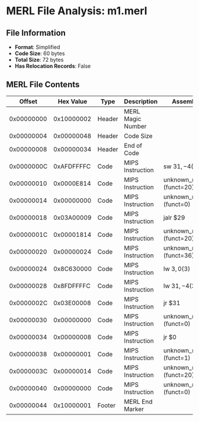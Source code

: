 # MERL File Analysis: m1.merl

## File Information

- **Format**: Simplified
- **Code Size**: 60 bytes
- **Total Size**: 72 bytes
- **Has Relocation Records**: False

## MERL File Contents

| Offset | Hex Value | Type | Description | Assembly |
|--------|-----------|------|-------------|----------|
| 0x00000000 | 0x10000002 | Header | MERL Magic Number |  |
| 0x00000004 | 0x00000048 | Header | Code Size |  |
| 0x00000008 | 0x00000034 | Header | End of Code |  |
| 0x0000000C | 0xAFDFFFFC | Code | MIPS Instruction | sw $31, -4($30) |
| 0x00000010 | 0x0000E814 | Code | MIPS Instruction | unknown_r_type (funct=20) |
| 0x00000014 | 0x00000000 | Code | MIPS Instruction | unknown_r_type (funct=0) |
| 0x00000018 | 0x03A00009 | Code | MIPS Instruction | jalr $29 |
| 0x0000001C | 0x00001814 | Code | MIPS Instruction | unknown_r_type (funct=20) |
| 0x00000020 | 0x00000024 | Code | MIPS Instruction | unknown_r_type (funct=36) |
| 0x00000024 | 0x8C630000 | Code | MIPS Instruction | lw $3, 0($3) |
| 0x00000028 | 0x8FDFFFFC | Code | MIPS Instruction | lw $31, -4($30) |
| 0x0000002C | 0x03E00008 | Code | MIPS Instruction | jr $31 |
| 0x00000030 | 0x00000000 | Code | MIPS Instruction | unknown_r_type (funct=0) |
| 0x00000034 | 0x00000008 | Code | MIPS Instruction | jr $0 |
| 0x00000038 | 0x00000001 | Code | MIPS Instruction | unknown_r_type (funct=1) |
| 0x0000003C | 0x00000014 | Code | MIPS Instruction | unknown_r_type (funct=20) |
| 0x00000040 | 0x00000000 | Code | MIPS Instruction | unknown_r_type (funct=0) |
| 0x00000044 | 0x10000001 | Footer | MERL End Marker |  |

